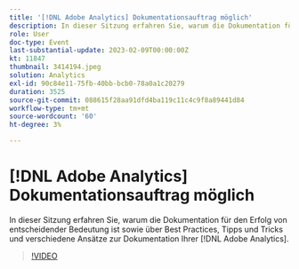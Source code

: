 ```yaml
---
title: '[!DNL Adobe Analytics] Dokumentationsauftrag möglich'
description: In dieser Sitzung erfahren Sie, warum die Dokumentation für den Erfolg von entscheidender Bedeutung ist sowie über Best Practices, Tipps und Tricks und verschiedene Ansätze zur Dokumentation Ihrer  [!DNL Adobe Analytics] . Juni 2022
role: User
doc-type: Event
last-substantial-update: 2023-02-09T00:00:00Z
kt: 11847
thumbnail: 3414194.jpeg
solution: Analytics
exl-id: 90c84e11-75fb-40bb-bcb0-78a0a1c20279
duration: 3525
source-git-commit: 088615f28aa91dfd4ba119c11c4c9f8a89441d84
workflow-type: tm+mt
source-wordcount: '60'
ht-degree: 3%

---
```


# [!DNL Adobe Analytics] Dokumentationsauftrag möglich

In dieser Sitzung erfahren Sie, warum die Dokumentation für den Erfolg von entscheidender Bedeutung ist sowie über Best Practices, Tipps und Tricks und verschiedene Ansätze zur Dokumentation Ihrer [!DNL Adobe Analytics].

>[!VIDEO](https://video.tv.adobe.com/v/3414194/?quality=12&learn=on)
